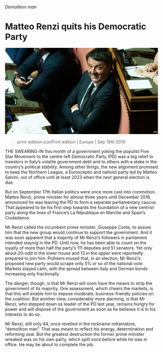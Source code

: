 ###### Demolition man

# Matteo Renzi quits his Democratic Party 

![image](images/20190921_eup502_0.jpg) 

> print-edition iconPrint edition | Europe | Sep 19th 2019 

THE SWEARING-IN this month of a government yoking the populist Five Star Movement to the centre-left Democratic Party (PD) was a big relief to investors in Italy’s volatile government debt and to others with a stake in the country’s political stability. Among other things, the new alignment promised to keep the Northern League, a Eurosceptic and nativist party led by Matteo Salvini, out of office until at least 2023 when the next general election is due. 

But on September 17th Italian politics were once more cast into commotion. Matteo Renzi, prime minister for almost three years until December 2016, announced he was leaving the PD to form a separate parliamentary caucus. That appeared to be his first step towards the foundation of a new centrist party along the lines of France’s La République en Marche and Spain’s Ciudadanos. 

Mr Renzi called the incumbent prime minister, Giuseppe Conte, to assure him that the new group would continue to support the government. And it was soon apparent that a majority of Mr Renzi’s followers in parliament intended staying in the PD. Until now, he has been able to count on the loyalty of more than half the party’s 111 deputies and 51 senators. Yet only about 20-odd in the lower house and 13 in the upper were reportedly prepared to join him. Pollsters mused that, in an election, Mr Renzi’s proposed new party would scrape only 5% or so of the national vote. Markets stayed calm, with the spread between Italy and German bonds increasing only fractionally. 

The danger, though, is that Mr Renzi will soon have the means to strip the government of its majority. One assessment, which cheers the markets, is that this will enable him to impose moderate, business-friendly policies on the coalition. But another view, considerably more alarming, is that Mr Renzi, who stepped down as leader of the PD last year, remains hungry for power and will dispose of the government as soon as he believes it is in his interests to do so. 

Mr Renzi, still only 44, once revelled in the nickname rottamatore, “demolition man”. That was meant to reflect his energy, determination and reforming zeal. But the greatest destruction the former prime minister wreaked was on his own party, which split once before while he was in office. He may be about to complete the job. 

